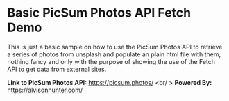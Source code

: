 # Basic PicSum Photos API Fetch Demo
This is just a basic sample on how to use the PicSum Photos API to retrieve a series of photos from unsplash and populate an plain html file with them, nothing fancy and
only with the purpose of showing the use of the Fetch API to get data from external sites.

**Link to PicSum Photos API:** https://picsum.photos/
<br/ >
**Powered By:** https://alvisonhunter.com/
